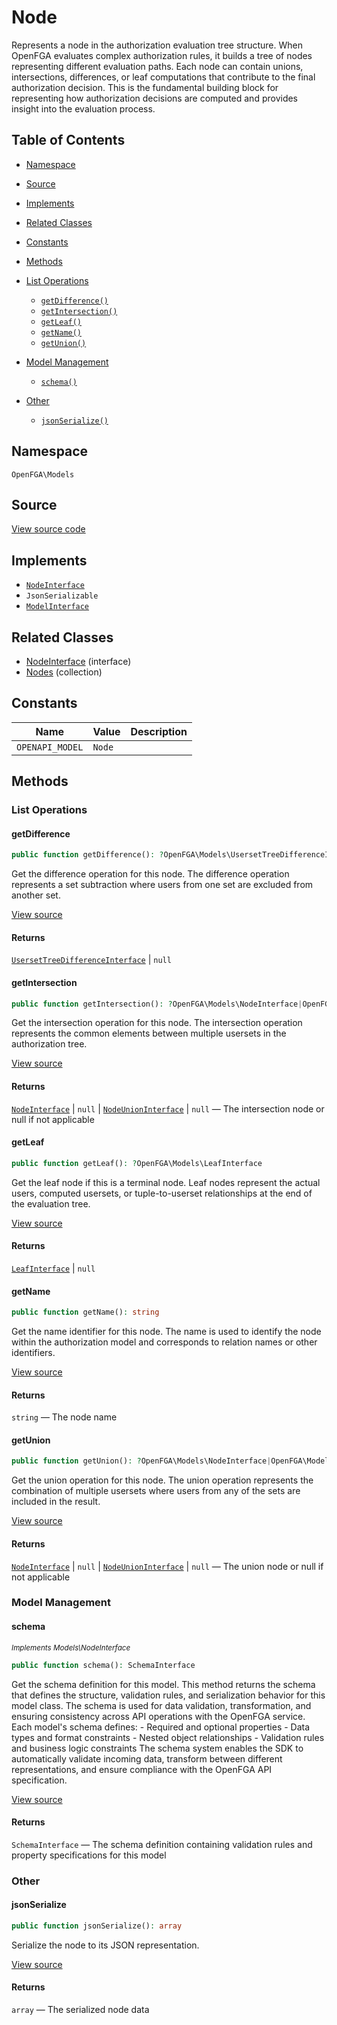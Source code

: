 # Node

Represents a node in the authorization evaluation tree structure. When OpenFGA evaluates complex authorization rules, it builds a tree of nodes representing different evaluation paths. Each node can contain unions, intersections, differences, or leaf computations that contribute to the final authorization decision. This is the fundamental building block for representing how authorization decisions are computed and provides insight into the evaluation process.

## Table of Contents

* [Namespace](#namespace)
* [Source](#source)
* [Implements](#implements)
* [Related Classes](#related-classes)
* [Constants](#constants)
* [Methods](#methods)

* [List Operations](#list-operations)
    * [`getDifference()`](#getdifference)
    * [`getIntersection()`](#getintersection)
    * [`getLeaf()`](#getleaf)
    * [`getName()`](#getname)
    * [`getUnion()`](#getunion)
* [Model Management](#model-management)
    * [`schema()`](#schema)
* [Other](#other)
    * [`jsonSerialize()`](#jsonserialize)

## Namespace

`OpenFGA\Models`

## Source

[View source code](https://github.com/evansims/openfga-php/blob/main/src/Models/Node.php)

## Implements

* [`NodeInterface`](NodeInterface.md)
* `JsonSerializable`
* [`ModelInterface`](ModelInterface.md)

## Related Classes

* [NodeInterface](Models/NodeInterface.md) (interface)
* [Nodes](Models/Collections/Nodes.md) (collection)

## Constants

| Name            | Value  | Description |
| --------------- | ------ | ----------- |
| `OPENAPI_MODEL` | `Node` |             |

## Methods

### List Operations

#### getDifference

```php
public function getDifference(): ?OpenFGA\Models\UsersetTreeDifferenceInterface

```

Get the difference operation for this node. The difference operation represents a set subtraction where users from one set are excluded from another set.

[View source](https://github.com/evansims/openfga-php/blob/main/src/Models/Node.php#L64)

#### Returns

[`UsersetTreeDifferenceInterface`](UsersetTreeDifferenceInterface.md) &#124; `null`

#### getIntersection

```php
public function getIntersection(): ?OpenFGA\Models\NodeInterface|OpenFGA\Models\NodeUnionInterface|null

```

Get the intersection operation for this node. The intersection operation represents the common elements between multiple usersets in the authorization tree.

[View source](https://github.com/evansims/openfga-php/blob/main/src/Models/Node.php#L73)

#### Returns

[`NodeInterface`](NodeInterface.md) &#124; `null` &#124; [`NodeUnionInterface`](NodeUnionInterface.md) &#124; `null` — The intersection node or null if not applicable

#### getLeaf

```php
public function getLeaf(): ?OpenFGA\Models\LeafInterface

```

Get the leaf node if this is a terminal node. Leaf nodes represent the actual users, computed usersets, or tuple-to-userset relationships at the end of the evaluation tree.

[View source](https://github.com/evansims/openfga-php/blob/main/src/Models/Node.php#L82)

#### Returns

[`LeafInterface`](LeafInterface.md) &#124; `null`

#### getName

```php
public function getName(): string

```

Get the name identifier for this node. The name is used to identify the node within the authorization model and corresponds to relation names or other identifiers.

[View source](https://github.com/evansims/openfga-php/blob/main/src/Models/Node.php#L91)

#### Returns

`string` — The node name

#### getUnion

```php
public function getUnion(): ?OpenFGA\Models\NodeInterface|OpenFGA\Models\NodeUnionInterface|null

```

Get the union operation for this node. The union operation represents the combination of multiple usersets where users from any of the sets are included in the result.

[View source](https://github.com/evansims/openfga-php/blob/main/src/Models/Node.php#L100)

#### Returns

[`NodeInterface`](NodeInterface.md) &#124; `null` &#124; [`NodeUnionInterface`](NodeUnionInterface.md) &#124; `null` — The union node or null if not applicable

### Model Management

#### schema

*<small>Implements Models\NodeInterface</small>*

```php
public function schema(): SchemaInterface

```

Get the schema definition for this model. This method returns the schema that defines the structure, validation rules, and serialization behavior for this model class. The schema is used for data validation, transformation, and ensuring consistency across API operations with the OpenFGA service. Each model&#039;s schema defines: - Required and optional properties - Data types and format constraints - Nested object relationships - Validation rules and business logic constraints The schema system enables the SDK to automatically validate incoming data, transform between different representations, and ensure compliance with the OpenFGA API specification.

[View source](https://github.com/evansims/openfga-php/blob/main/src/Models/ModelInterface.php#L52)

#### Returns

`SchemaInterface` — The schema definition containing validation rules and property specifications for this model

### Other

#### jsonSerialize

```php
public function jsonSerialize(): array

```

Serialize the node to its JSON representation.

[View source](https://github.com/evansims/openfga-php/blob/main/src/Models/Node.php#L109)

#### Returns

`array` — The serialized node data
